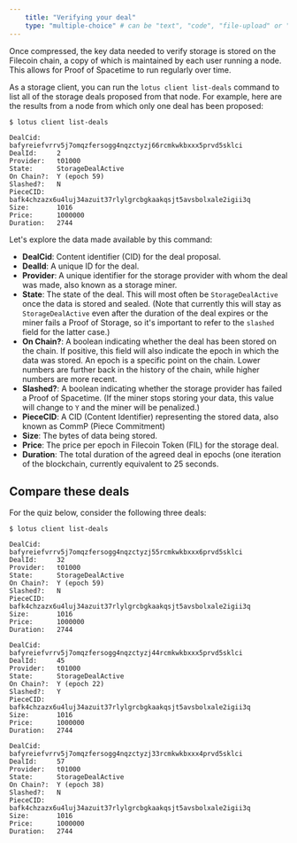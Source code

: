```yaml
---
    title: "Verifying your deal"
    type: "multiple-choice" # can be "text", "code", "file-upload" or "multiple-choice"
---
```


Once compressed, the key data needed to verify storage is stored on the Filecoin chain, a copy of which is maintained by each user running a node. This allows for Proof of Spacetime to run regularly over time.

As a storage client, you can run the `lotus client list-deals` command to list all of the storage deals proposed from that node. For example, here are the results from a node from which only one deal has been proposed:

```
$ lotus client list-deals

DealCid:	bafyreiefvrrv5j7omqzfersogg4nqzctyzj66rcmkwkbxxx5prvd5sklci
DealId:		2
Provider: 	t01000
State:		StorageDealActive
On Chain?:	Y (epoch 59)
Slashed?:	N
PieceCID:	bafk4chzazx6u4luj34azuit37rlylgrcbgkaakqsjt5avsbolxale2igii3q
Size:		1016
Price:		1000000
Duration:	2744
```

Let's explore the data made available by this command:
- **DealCid**: Content identifier (CID) for the deal proposal.
- **DealId**: A unique ID for the deal.
- **Provider**: A unique identifier for the storage provider with whom the deal was made, also known as a storage miner.
- **State**: The state of the deal. This will most often be `StorageDealActive` once the data is stored and sealed. (Note that currently this will stay as `StorageDealActive` even after the duration of the deal expires or the miner fails a Proof of Storage, so it's important to refer to the `slashed` field for the latter case.)
- **On Chain?**: A boolean indicating whether the deal has been stored on the chain. If positive, this field will also indicate the epoch in which the data was stored. An epoch is a specific point on the chain. Lower numbers are further back in the history of the chain, while higher numbers are more recent.
- **Slashed?**: A boolean indicating whether the storage provider has failed a Proof of Spacetime. (If the miner stops storing your data, this value will change to `Y` and the miner will be penalized.)
- **PieceCID**: A CID (Content Identifier) representing the stored data, also known as CommP (Piece Commitment)
- **Size**: The bytes of data being stored.
- **Price**: The price per epoch in Filecoin Token (FIL) for the storage deal.
- **Duration**: The total duration of the agreed deal in epochs (one iteration of the blockchain, currently equivalent to 25 seconds.

## Compare these deals

For the quiz below, consider the following three deals:

```
$ lotus client list-deals

DealCid:	bafyreiefvrrv5j7omqzfersogg4nqzctyzj55rcmkwkbxxx6prvd5sklci
DealId:		32
Provider: 	t01000
State:		StorageDealActive
On Chain?:	Y (epoch 59)
Slashed?:	N
PieceCID:	bafk4chzazx6u4luj34azuit37rlylgrcbgkaakqsjt5avsbolxale2igii3q
Size:		1016
Price:		1000000
Duration:	2744

DealCid:	bafyreiefvrrv5j7omqzfersogg4nqzctyzj44rcmkwkbxxx5prvd5sklci
DealId:		45
Provider: 	t01000
State:		StorageDealActive
On Chain?:	Y (epoch 22)
Slashed?:	Y
PieceCID:	bafk4chzazx6u4luj34azuit37rlylgrcbgkaakqsjt5avsbolxale2igii3q
Size:		1016
Price:		1000000
Duration:	2744

DealCid:	bafyreiefvrrv5j7omqzfersogg4nqzctyzj33rcmkwkbxxx4prvd5sklci
DealId:		57
Provider: 	t01000
State:		StorageDealActive
On Chain?:	Y (epoch 38)
Slashed?:	N
PieceCID:	bafk4chzazx6u4luj34azuit37rlylgrcbgkaakqsjt5avsbolxale2igii3q
Size:		1016
Price:		1000000
Duration:	2744
```
